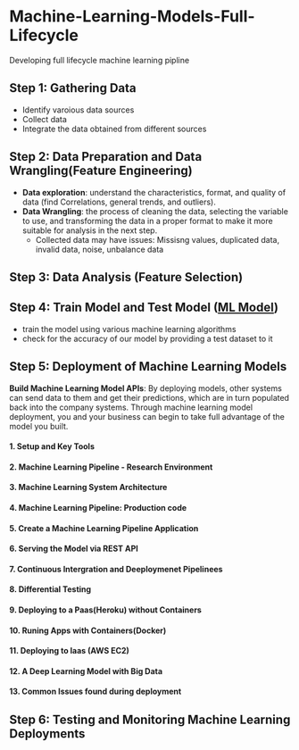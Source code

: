 # Machine-Learning-Models-Full-Lifecycle
 Developing full lifecycle machine learning pipline
 
##  Step 1: Gathering Data
* Identify varoious data sources
* Collect data
* Integrate the data obtained from different sources
 
 ## Step 2:  Data Preparation and Data Wrangling(Feature Engineering)
* __Data exploration__:  understand the characteristics, format, and quality of data (find Correlations, general trends, and outliers).
* __Data Wrangling__:  the process of cleaning the data, selecting the variable to use, and transforming the data in a proper format to make it more suitable for analysis in the next step.
     * Collected data may have issues: Missisng values, duplicated data, invalid data, noise, unbalance data
 
 ## Step 3: Data Analysis (Feature Selection)
 
 ## Step 4: Train Model and Test Model ([ML Model](https://github.com/puran-debugger/Python-for-Data-Science-and-Machine-Learning-Bootcamp))
 * train the model using various machine learning algorithms
 * check for the accuracy of our model by providing a test dataset to it
 
 ## Step 5: Deployment of Machine Learning Models
__Build Machine Learning Model APIs__: By deploying models, other systems can send data to them and get their predictions, which are in turn populated back into the company systems. Through machine learning model deployment, you and your business can begin to take full advantage of the model you built.
 
 #### 1. Setup and Key Tools

#### 2. Machine Learning Pipeline - Research Environment

#### 3. Machine Learning System Architecture

#### 4. Machine Learning Pipeline: Production code

#### 5. Create a Machine Learning Pipeline Application

#### 6. Serving the Model via REST API

#### 7. Continuous Intergration and Deeploymenet Pipelinees

#### 8. Differential Testing

#### 9. Deploying to a Paas(Heroku) without Containers

#### 10. Runing Apps with Containers(Docker)

#### 11. Deploying to laas (AWS EC2)

#### 12. A Deep Learning Model with Big Data

#### 13. Common Issues found during deployment
 
 ## Step 6: Testing and Monitoring Machine Learning Deployments
